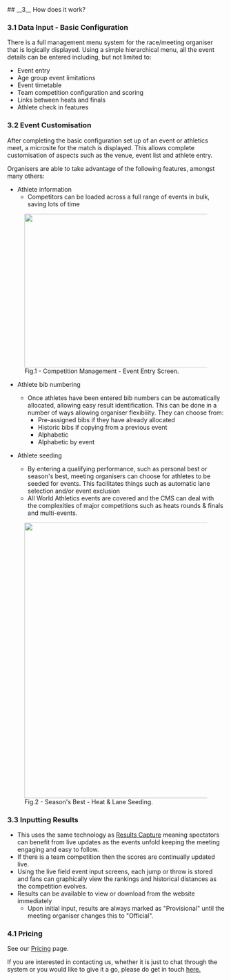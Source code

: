 <div markdown="1" data-aos="fade-up">	
## __3__ How does it work?

### 3.1 Data Input - Basic Configuration ###

There is a full management menu system for the race/meeting organiser that is logically displayed. Using a simple hierarchical menu, all the event details can be entered including, but not limited to:

* Event entry
* Age group event limitations
* Event timetable
* Team competition configuration and scoring
* Links between heats and finals
* Athlete check in features

### 3.2 Event Customisation ###

After completing the basic configuration set up of an event or athletics meet, a microsite for the match is displayed. This allows complete customisation of aspects such as the venue, event list and athlete entry.

Organisers are able to take advantage of the following features, amongst many others:

* Athlete information
  * Competitors can be loaded across a full range of events in bulk, saving lots of time

</div>  
<figure data-aos="fade-up">
  <img src="../assets/img/screens/cms_3_2_event_entry.png" 
 width="1077" height="355" />
  <figcaption>Fig.1 - Competition Management - Event Entry Screen.</figcaption>
</figure>

<div markdown="1" data-aos="fade-up">

* Athlete bib numbering
  * Once athletes have been entered bib numbers can be automatically allocated, allowing easy result identification. This can be done in a number of ways allowing organiser flexibiiity. They can choose from:
    * Pre-assigned bibs if they have already allocated
    * Historic bibs if copying from a previous event
    * Alphabetic
    * Alphabetic by event

* Athlete seeding
  * By entering a qualifying performance, such as personal best or season's best, meeting organisers can choose for athletes to be seeded for events. This facilitates things such as automatic lane selection and/or event exclusion
  * All World Athletics events are covered and the CMS can deal with the complexities of major competitions such as heats rounds & finals and multi-events.

</div>  
<figure data-aos="fade-up">
  <img src="../assets/img/screens/cms_3_2_seeding.png" 
 width="1532" height="637" />
  <figcaption>Fig.2 - Season's Best - Heat & Lane Seeding.</figcaption>
</figure>

<div markdown="1" data-aos="fade-up">

### 3.3 Inputting Results ###

* This uses the same technology as <a href="/product/results-capture.html">Results Capture</a> meaning spectators can benefit from live updates as the events unfold keeping the meeting engaging and easy to follow. 
* If there is a team competition then the scores are continually updated live. 
* Using the live field event input screens, each jump or throw is stored and fans can graphically view the rankings and historical distances as the competition evolves.
* Results can be available to view or download from the website immediately
  * Upon initial input, results are always marked as "Provisional" until the meeting organiser changes this to "Official".

</div>

### 4.1 Pricing ###

See our <a href="https://opentrack.run/pricing/">Pricing</a> page.


If you are interested in contacting us, whether it is just to chat through the system or you would like to give it a go, please do get in touch <a href="/contact/">here.</a> 
